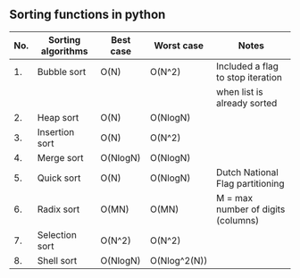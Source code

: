 ## Sorting functions in python

|No.| Sorting algorithms | Best case | Worst case | Notes                                |
|---|--------------------|-----------|------------|--------------------------------------|
|1. | Bubble sort        |    O(N)   |   O(N^2)   | Included a flag to stop iteration    |
|   |                    |           |            | when list is already sorted          |
|2. | Heap sort          |    O(N)   |  O(NlogN)  |                                      |
|3. | Insertion sort     |    O(N)   |   O(N^2)   |                                      | 
|4. | Merge sort         |  O(NlogN) |  O(NlogN)  |                                      |
|5. | Quick sort         |    O(N)   |  O(NlogN)  | Dutch National Flag partitioning     |
|6. | Radix sort         |   O(MN)   |    O(MN)   | M = max number of digits (columns)   |
|7. | Selection sort     |  O(N^2)   |   O(N^2)   |                                      |
|8. | Shell sort         |  O(NlogN) |O(Nlog^2(N))|                                      |
